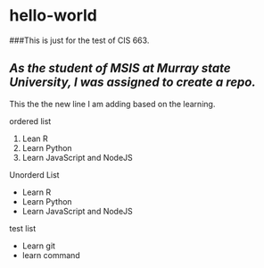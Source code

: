 # hello-world
###This is just for the test of CIS 663.

*As the student of MSIS at Murray state University, I was assigned to create a repo.*
---
This the the new line I am adding based on the learning.

ordered list
1. Lean R
2. Learn Python
3. Learn JavaScript and NodeJS

Unorderd List
* Learn R
* Learn Python
* Learn JavaScript and NodeJS

test list
* Learn git
* learn command